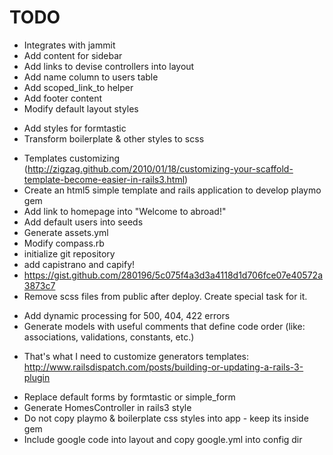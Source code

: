 # TODO
- Integrates with jammit
- Add content for sidebar
- Add links to devise controllers into layout
- Add name column to users table
- Add scoped_link_to helper
- Add footer content
- Modify default layout styles
* Add styles for formtastic
* Transform boilerplate & other styles to scss
- Templates customizing (http://zigzag.github.com/2010/01/18/customizing-your-scaffold-template-become-easier-in-rails3.html)
- Create an html5 simple template and rails application to develop playmo gem
- Add link to homepage into "Welcome to abroad!"
- Add default users into seeds
- Generate assets.yml
- Modify compass.rb
- initialize git repository
- add capistrano and capify!
- https://gist.github.com/280196/5c075f4a3d3a4118d1d706fce07e40572a3873c7
- Remove scss files from public after deploy. Create special task for it.
* Add dynamic processing for 500, 404, 422 errors
* Generate models with useful comments that define code order (like: associations, validations, constants, etc.)
- That's what I need to customize generators templates: http://www.railsdispatch.com/posts/building-or-updating-a-rails-3-plugin
* Replace default forms by formtastic or simple_form
* Generate HomesController in rails3 style
* Do not copy playmo & boilerplate css styles into app - keep its inside gem
* Include google code into layout and copy google.yml into config dir
